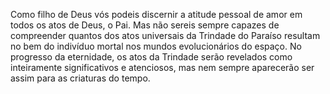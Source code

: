 ﻿Como filho de Deus vós podeis discernir a atitude pessoal de amor em todos os atos de Deus, o Pai. Mas não sereis sempre capazes de compreender quantos dos atos universais da Trindade do Paraíso resultam no bem do indivíduo mortal nos mundos evolucionários do espaço. No progresso da eternidade, os atos da Trindade serão revelados como inteiramente significativos e atenciosos, mas nem sempre aparecerão ser assim para as criaturas do tempo.